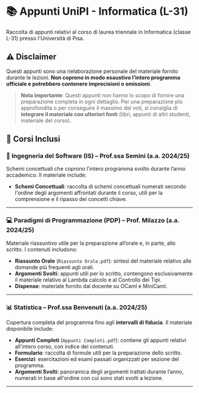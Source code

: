 # 📚 Appunti UniPI - Informatica (L-31)

Raccolta di appunti relativi al corso di laurea triennale in Informatica (classe L-31) presso l'Università di Pisa.

## ⚠️ Disclaimer

Questi appunti sono una rielaborazione personale del materiale fornito durante le lezioni. **Non coprono in modo esaustivo l’intero programma ufficiale e potrebbero contenere imprecisioni o omissioni**.

> **Nota importante**: Questi appunti non hanno lo scopo di fornire una preparazione completa in ogni dettaglio. Per una preparazione più approfondita o per conseguire il massimo dei voti, si consiglia di **integrare il materiale con ulteriori fonti** (libri, appunti di altri studenti, materiale del corso).


## 📘 Corsi Inclusi

### 🧠 **Ingegneria del Software (IS)** – Prof.ssa Semini (a.a. 2024/25)

Schemi concettuali che coprono l'intero programma svolto durante l’anno accademico. Il materiale include:

- **Schemi Concettuali**: raccolta di schemi concettuali numerati secondo l'ordine degli argomenti affrontati durante il corso, utili per la comprensione e il ripasso dei concetti chiave.

---

### **💻 Paradigmi di Programmazione (PDP)** – Prof. Milazzo (a.a. 2024/25)

Materiale riassuntivo utile per la preparazione all’orale e, in parte, allo scritto. I contenuti includono:

- **Riassunto Orale** (`Riassunto Orale.pdf`): sintesi del materiale relativo alle domande più frequenti agli orali.
- **Argomenti Svolti**: appunti utili per lo scritto, contengono esclusivamente il materiale relativo al Lambda calcolo e al Controllo dei Tipi.
- **Dispense**: materiale fornito dal docente su OCaml e MiniCaml.

---

### **📊 Statistica** – Prof.ssa Benvenuti (a.a. 2024/25)

Copertura completa del programma fino agli **intervalli di fiducia**. Il materiale disponibile include:

- **Appunti Completi** (`Appunti Completi.pdf`): contiene gli appunti relativi all'intero corso, con indice dei contenuti.
- **Formulario**: raccolta di formule utili per la preparazione dello scritto.
- **Esercizi**: esercitazioni ed esami passati organizzati per sezione del programma.
- **Argomenti Svolti**: panoramica degli argomenti trattati durante l’anno, numerati in base all'ordine con cui sono stati svolti a lezione.

---


